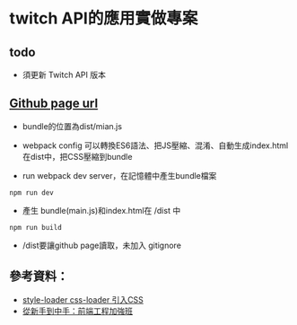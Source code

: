 # twitch API的應用實做專案

## todo
* 須更新 Twitch API 版本

## [Github page url](https://nicehorse06.github.io/twitch-api-demo-site/dist/index.html)

* bundle的位置為dist/mian.js

* webpack config 可以轉換ES6語法、把JS壓縮、混淆、自動生成index.html在dist中，把CSS壓縮到bundle

* run webpack dev server，在記憶體中產生bundle檔案
```
npm run dev
```

* 產生 bundle(main.js)和index.html在 /dist 中
```
npm run build
```

* /dist要讓github page讀取，未加入 gitignore

## 參考資料：
* [style-loader  css-loader 引入CSS](https://5xruby.tw/ja/posts/webpack-05)
* [從新手到中手：前端工程加強班](https://github.com/aszx87410/frontend-intermediate-course)